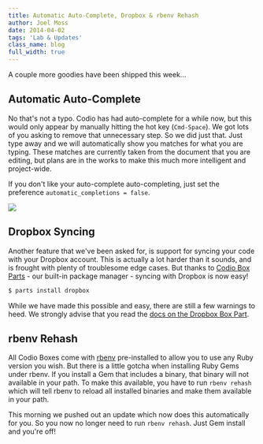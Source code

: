 ```yaml
---
title: Automatic Auto-Complete, Dropbox & rbenv Rehash
author: Joel Moss
date: 2014-04-02
tags: 'Lab & Updates'
class_name: blog
full_width: true
---
```


A couple more goodies have been shipped this week...

## Automatic Auto-Complete

No that's not a typo. Codio has had auto-complete for a while now, but this would only appear by manually hitting the hot key (`Cmd-Space`). We got lots of you asking to remove that unnecessary step. So we did just that. Just type away and we will automatically show you matches for what you are typing. These matches are currently taken from the document that you are editing, but plans are in the works to make this much more intelligent and project-wide.

If you don't like your auto-complete auto-completing, just set the preference `automatic_completions = false`.

![](blog/auto-complete.png)

## Dropbox Syncing

Another feature that we've been asked for, is support for syncing your code with your Dropbox account. This is actually a lot harder than it sounds, and is frought with plenty of troublesome edge cases. But thanks to [Codio Box Parts](https://codio.com/docs/boxes/box-parts/) - our built-in package manager - syncing with Dropbox is now easy!

```bash
$ parts install dropbox
```

While we have made this possible and easy, there are still a few warnings to heed. We strongly advise that you read the [docs on the Dropbox Box Part](/docs/specifics/dropbox).

## rbenv Rehash

All Codio Boxes come with [rbenv](https://github.com/sstephenson/rbenv) pre-installed to allow you to use any Ruby version you wish. But there is a little gotcha when installing Ruby Gems under rbenv. If you install a Gem that includes a binary, that binary will not available in your path. To make this available, you have to run `rbenv rehash` which will tell rbenv to reload all installed binaries and make them available in your path.

This morning we pushed out an update which now does this automatically for you. So you now no longer need to run `rbenv rehash`. Just Gem install and you're off!
